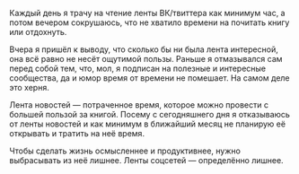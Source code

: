 Каждый день я трачу на чтение ленты ВК/твиттера как минимум час, а потом вечером сокрушаюсь, что не хватило времени на почитать книгу или отдохнуть.

Вчера я пришёл к выводу, что сколько бы ни была лента интересной, она всё равно не несёт ощутимой пользы. Раньше я отмазывался сам перед собой тем, что, мол, я подписан на полезные и интересные сообщества, да и юмор время от времени не помешает. На самом деле это херня.

Лента новостей — потраченное время, которое можно провести с большей пользой за книгой. Посему с сегодняшнего дня я отказываюсь от ленты новостей и как минимум в ближайший месяц не планирую её открывать и тратить на неё время.

Чтобы сделать жизнь осмысленнее и продуктивнее, нужно выбрасывать из неё лишнее. Ленты соцсетей — определённо лишнее.
